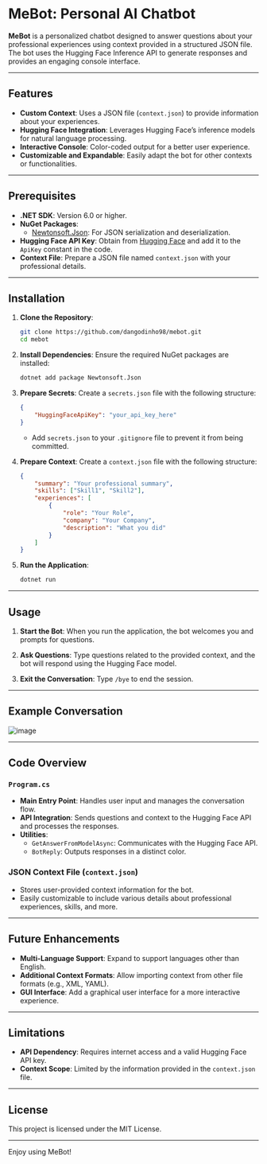 # MeBot: Personal AI Chatbot

**MeBot** is a personalized chatbot designed to answer questions about your professional experiences using context provided in a structured JSON file. The bot uses the Hugging Face Inference API to generate responses and provides an engaging console interface.

---

## Features

- **Custom Context**: Uses a JSON file (`context.json`) to provide information about your experiences.
- **Hugging Face Integration**: Leverages Hugging Face’s inference models for natural language processing.
- **Interactive Console**: Color-coded output for a better user experience.
- **Customizable and Expandable**: Easily adapt the bot for other contexts or functionalities.

---

## Prerequisites

- **.NET SDK**: Version 6.0 or higher.
- **NuGet Packages**:
  - [Newtonsoft.Json](https://www.nuget.org/packages/Newtonsoft.Json): For JSON serialization and deserialization.
- **Hugging Face API Key**: Obtain from [Hugging Face](https://huggingface.co/) and add it to the `ApiKey` constant in the code.
- **Context File**: Prepare a JSON file named `context.json` with your professional details.

---

## Installation

1. **Clone the Repository**:
    ```bash
    git clone https://github.com/dangodinho98/mebot.git
    cd mebot
    ```

2. **Install Dependencies**:
    Ensure the required NuGet packages are installed:
    ```bash
    dotnet add package Newtonsoft.Json
    ```

3. **Prepare Secrets**:
    Create a `secrets.json` file with the following structure:
    ```json
    {
        "HuggingFaceApiKey": "your_api_key_here"
    }
    ```
    - Add `secrets.json` to your `.gitignore` file to prevent it from being committed.

4. **Prepare Context**:
    Create a `context.json` file with the following structure:
    ```json
    {
        "summary": "Your professional summary",
        "skills": ["Skill1", "Skill2"],
        "experiences": [
            {
                "role": "Your Role",
                "company": "Your Company",
                "description": "What you did"
            }
        ]
    }
    ```

5. **Run the Application**:
    ```bash
    dotnet run
    ```

---

## Usage

1. **Start the Bot**:
    When you run the application, the bot welcomes you and prompts for questions.

2. **Ask Questions**:
    Type questions related to the provided context, and the bot will respond using the Hugging Face model.

3. **Exit the Conversation**:
    Type `/bye` to end the session.

---

## Example Conversation

![image](https://github.com/user-attachments/assets/c80211ab-d487-405e-b23b-e66c925b6733)

---

## Code Overview

### `Program.cs`
- **Main Entry Point**: Handles user input and manages the conversation flow.
- **API Integration**: Sends questions and context to the Hugging Face API and processes the responses.
- **Utilities**:
  - `GetAnswerFromModelAsync`: Communicates with the Hugging Face API.
  - `BotReply`: Outputs responses in a distinct color.

### JSON Context File (`context.json`)
- Stores user-provided context information for the bot.
- Easily customizable to include various details about professional experiences, skills, and more.

---

## Future Enhancements

- **Multi-Language Support**: Expand to support languages other than English.
- **Additional Context Formats**: Allow importing context from other file formats (e.g., XML, YAML).
- **GUI Interface**: Add a graphical user interface for a more interactive experience.

---

## Limitations

- **API Dependency**: Requires internet access and a valid Hugging Face API key.
- **Context Scope**: Limited by the information provided in the `context.json` file.

---

## License
This project is licensed under the MIT License.

---

Enjoy using MeBot!

